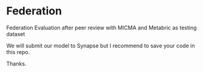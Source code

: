 Federation
==========

Federation Evaluation after peer review 
with MICMA and Metabric as testing dataset

We will submit our model to Synapse but I recommend to save your code in this repo.

Thanks.

